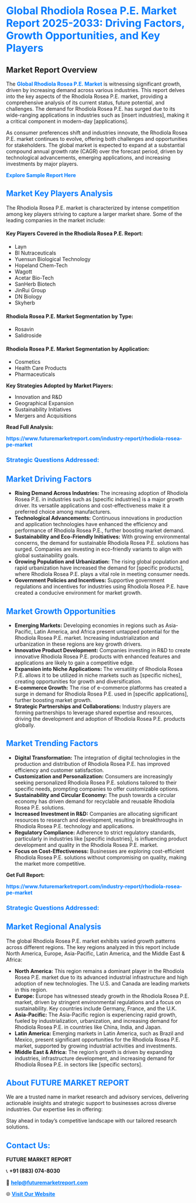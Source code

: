 <h1 style="color: #007BFF;">Global Rhodiola Rosea P.E. Market Report 2025-2033: Driving Factors, Growth Opportunities, and Key Players</h1>

<section id="overview">
<h2>Market Report Overview</h2>
<p>The <a href="https://www.futuremarketreport.com/industry-report/rhodiola-rosea-pe-market" style="color: #007BFF; text-decoration: none;"><strong>Global Rhodiola Rosea P.E. Market</strong></a> is witnessing significant growth, driven by increasing demand across various industries. This report delves into the key aspects of the Rhodiola Rosea P.E. market, providing a comprehensive analysis of its current status, future potential, and challenges. The demand for Rhodiola Rosea P.E. has surged due to its wide-ranging applications in industries such as [insert industries], making it a critical component in modern-day [applications].</p>
<p>As consumer preferences shift and industries innovate, the Rhodiola Rosea P.E. market continues to evolve, offering both challenges and opportunities for stakeholders. The global market is expected to expand at a substantial compound annual growth rate (CAGR) over the forecast period, driven by technological advancements, emerging applications, and increasing investments by major players.</p>
</section>

<section id="overview">
<p><a href="https://www.futuremarketreport.com/request-sample/reportId=92109" style="color: #007BFF; text-decoration: none;"><strong>Explore Sample Report Here</strong></a></p>
</section>

<section id="key-players">
<h2 style="color: #007BFF;">Market Key Players Analysis</h2>
<p>The Rhodiola Rosea P.E. market is characterized by intense competition among key players striving to capture a larger market share. Some of the leading companies in the market include:</p>
<h4>Key Players Covered in the Rhodiola Rosea P.E. Report:</h4>
<ul><li>Layn</li><li>BI Nutraceuticals</li><li>Yuensun Biological Technology</li><li>Hopeland Chem-Tech</li><li>Wagott</li><li>Acetar Bio-Tech</li><li>SanHerb Biotech</li><li>JinRui Group</li><li>DN Biology</li><li>Skyherb</li></ul>
<h4>Rhodiola Rosea P.E. Market Segmentation by Type:</h4>
<ul><li>Rosavin</li><li>Salidroside</li></ul>

<h4>Rhodiola Rosea P.E. Market Segmentation by Application:</h4>
<ul><li>Cosmetics</li><li>Health Care Products</li><li>Pharmaceuticals</li></ul>
<p><strong>Key Strategies Adopted by Market Players:</strong></p>
<ul>
<li>Innovation and R&D</li>
<li>Geographical Expansion</li>
<li>Sustainability Initiatives</li>
<li>Mergers and Acquisitions</li>
</ul>
</section>

<section>
<p><strong>Read Full Analysis: </strong></p><a href="https://www.futuremarketreport.com/industry-report/rhodiola-rosea-pe-market" style="color: #007BFF; text-decoration: none;"><strong>https://www.futuremarketreport.com/industry-report/rhodiola-rosea-pe-market</strong></a>
<h3 style="color: #007BFF;">Strategic Questions Addressed:</h3>
</section>

<section id="driving-factors">
<h2 style="color: #007BFF;">Market Driving Factors</h2>
<ul>
<li><strong>Rising Demand Across Industries:</strong> The increasing adoption of Rhodiola Rosea P.E. in industries such as [specific industries] is a major growth driver. Its versatile applications and cost-effectiveness make it a preferred choice among manufacturers.</li>
<li><strong>Technological Advancements:</strong> Continuous innovations in production and application technologies have enhanced the efficiency and performance of Rhodiola Rosea P.E., further boosting market demand.</li>
<li><strong>Sustainability and Eco-Friendly Initiatives:</strong> With growing environmental concerns, the demand for sustainable Rhodiola Rosea P.E. solutions has surged. Companies are investing in eco-friendly variants to align with global sustainability goals.</li>
<li><strong>Growing Population and Urbanization:</strong> The rising global population and rapid urbanization have increased the demand for [specific products], where Rhodiola Rosea P.E. plays a vital role in meeting consumer needs.</li>
<li><strong>Government Policies and Incentives:</strong> Supportive government regulations and incentives for industries using Rhodiola Rosea P.E. have created a conducive environment for market growth.</li>
</ul>
</section>

<section id="growth-opportunities">
<h2 style="color: #007BFF;">Market Growth Opportunities</h2>
<ul>
<li><strong>Emerging Markets:</strong> Developing economies in regions such as Asia-Pacific, Latin America, and Africa present untapped potential for the Rhodiola Rosea P.E. market. Increasing industrialization and urbanization in these regions are key growth drivers.</li>
<li><strong>Innovative Product Development:</strong> Companies investing in R&D to create innovative Rhodiola Rosea P.E. products with enhanced features and applications are likely to gain a competitive edge.</li>
<li><strong>Expansion into Niche Applications:</strong> The versatility of Rhodiola Rosea P.E. allows it to be utilized in niche markets such as [specific niches], creating opportunities for growth and diversification.</li>
<li><strong>E-commerce Growth:</strong> The rise of e-commerce platforms has created a surge in demand for Rhodiola Rosea P.E. used in [specific applications], further boosting market growth.</li>
<li><strong>Strategic Partnerships and Collaborations:</strong> Industry players are forming partnerships to leverage shared expertise and resources, driving the development and adoption of Rhodiola Rosea P.E. products globally.</li>
</ul>
</section>

<section id="trending-factors">
<h2 style="color: #007BFF;">Market Trending Factors</h2>
<ul>
<li><strong>Digital Transformation:</strong> The integration of digital technologies in the production and distribution of Rhodiola Rosea P.E. has improved efficiency and customer satisfaction.</li>
<li><strong>Customization and Personalization:</strong> Consumers are increasingly seeking personalized Rhodiola Rosea P.E. solutions tailored to their specific needs, prompting companies to offer customizable options.</li>
<li><strong>Sustainability and Circular Economy:</strong> The push towards a circular economy has driven demand for recyclable and reusable Rhodiola Rosea P.E. solutions.</li>
<li><strong>Increased Investment in R&D:</strong> Companies are allocating significant resources to research and development, resulting in breakthroughs in Rhodiola Rosea P.E. technology and applications.</li>
<li><strong>Regulatory Compliance:</strong> Adherence to strict regulatory standards, particularly in industries like [specific industries], is influencing product development and quality in the Rhodiola Rosea P.E. market.</li>
<li><strong>Focus on Cost-Effectiveness:</strong> Businesses are exploring cost-efficient Rhodiola Rosea P.E. solutions without compromising on quality, making the market more competitive.</li>
</ul>
</section>

<section>
<p><strong>Get Full Report: </strong></p><a href="https://www.futuremarketreport.com/industry-report/rhodiola-rosea-pe-market" style="color: #007BFF; text-decoration: none;"><strong>https://www.futuremarketreport.com/industry-report/rhodiola-rosea-pe-market</strong></a>
<h3 style="color: #007BFF;">Strategic Questions Addressed:</h3>
</section>


<section id="regional-analysis">
<h2 style="color: #007BFF;">Market Regional Analysis</h2>
<p>The global Rhodiola Rosea P.E. market exhibits varied growth patterns across different regions. The key regions analyzed in this report include North America, Europe, Asia-Pacific, Latin America, and the Middle East & Africa:</p>
<ul>
<li><strong>North America:</strong> This region remains a dominant player in the Rhodiola Rosea P.E. market due to its advanced industrial infrastructure and high adoption of new technologies. The U.S. and Canada are leading markets in this region.</li>
<li><strong>Europe:</strong> Europe has witnessed steady growth in the Rhodiola Rosea P.E. market, driven by stringent environmental regulations and a focus on sustainability. Key countries include Germany, France, and the U.K.</li>
<li><strong>Asia-Pacific:</strong> The Asia-Pacific region is experiencing rapid growth, fueled by industrialization, urbanization, and increasing demand for Rhodiola Rosea P.E. in countries like China, India, and Japan.</li>
<li><strong>Latin America:</strong> Emerging markets in Latin America, such as Brazil and Mexico, present significant opportunities for the Rhodiola Rosea P.E. market, supported by growing industrial activities and investments.</li>
<li><strong>Middle East & Africa:</strong> The region’s growth is driven by expanding industries, infrastructure development, and increasing demand for Rhodiola Rosea P.E. in sectors like [specific sectors].</li>
</ul>
</section>

<footer>
<h2 style="color: #007BFF;">About FUTURE MARKET REPORT</h2>
<p>We are a trusted name in market research and advisory services, delivering actionable insights and strategic support to businesses across diverse industries. Our expertise lies in offering:</p>

<p>Stay ahead in today’s competitive landscape with our tailored research solutions.</p>

<h2 style="color: #007BFF;">Contact Us:</h2>
<p><strong>FUTURE MARKET REPORT</strong></p>
<p>📞 <strong>+91 (883) 074-8030</strong></p>
<p>📧 <strong><a href="mailto:help@futuremarketreport.com" style="color: #007BFF;">help@futuremarketreport.com</a></strong></p>
<p>🌐 <strong><a href="https://www.futuremarketreport.com/" style="color: #007BFF;">Visit Our Website</a></strong></p>
</footer>